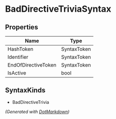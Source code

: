 # BadDirectiveTriviaSyntax

## Properties

| Name                | Type        |
| ------------------- | ----------- |
| HashToken           | SyntaxToken |
| Identifier          | SyntaxToken |
| EndOfDirectiveToken | SyntaxToken |
| IsActive            | bool        |

## SyntaxKinds

* BadDirectiveTrivia

*\(Generated with [DotMarkdown](http://github.com/JosefPihrt/DotMarkdown)\)*
